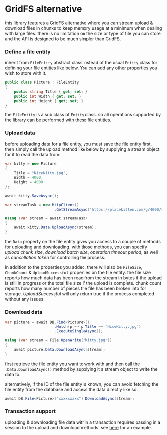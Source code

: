 # GridFS alternative
this library features a GridFS alternative where you can stream upload & download files in chunks to keep memory usage at a minimum when dealing with large files. there is no limitation on the size or type of file you can store and the API is designed to be much simpler than GridFS.

### Define a file entity
inherit from `FileEntity` abstract class instead of the usual `Entity` class for defining your file entities like below. You can add any other properties you wish to store with it.

```csharp
public class Picture : FileEntity
{
    public string Title { get; set; }
    public int Width { get; set; }
    public int Height { get; set; }
}
```
the `FileEntity` is a sub class of `Entity` class. so all operations supported by the library can be performed with these file entities.

### Upload data
before uploading data for a file entity, you must save the file entity first. then simply call the upload method like below by supplying a stream object for it to read the data from:
```csharp
var kitty = new Picture
{
    Title = "NiceKitty.jpg",
    Width = 4000,
    Height = 4000
};

await kitty.SaveAsync();

var streamTask = new HttpClient()
                      .GetStreamAsync("https://placekitten.com/g/4000/4000");

using (var stream = await streamTask)
{
    await kitty.Data.UploadAsync(stream);
}
```
the `Data` property on the file entity gives you access to a couple of methods for uploading and downloading. with those methods, you can specify *upload chunk size*, *download batch size*, *operation timeout period*, as well as *cancellation token* for controlling the process.

in addition to the properties you added, there will also be `FileSize`, `ChunkCount` & `UploadSuccessful` properties on the file entity. the file size reports how much data has been read from the stream in bytes if the upload is still in progress or the total file size if the upload is complete. chunk count reports how many number of pieces the file has been broken into for storage. *UploadSuccessful* will only return true if the process completed without any issues.

### Download data
```csharp
var picture = await DB.Find<Picture>()
                      .Match(p => p.Title == "NiceKitty.jpg")
                      .ExecuteSingleAsync();

using (var stream = File.OpenWrite("kitty.jpg"))
{
    await picture.Data.DownloadAsync(stream);
}
```
first retrieve the file entity you want to work with and then call the `.Data.DownloadAsync()` method by supplying it a stream object to write the data to.

alternatively, if the ID of the file entity is known, you can avoid fetching the file entity from the database and access the data directly like so:
```csharp
await DB.File<Picture>("xxxxxxxxx").DownloadAsync(stream);
```

### Transaction support
uploading & downloading file data within a transaction requires passing in a session to the upload and download methods. see [here](Transactions.md#file-storage) for an example.
